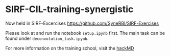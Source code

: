 # SIRF-CIL-training-synergistic

Now held in SIRF-Excercises https://github.com/SyneRBI/SIRF-Exercises

Please look at and run the notebook `setup.ipynb` first. The main task can be found under `deconvolution_task.ipynb`.

For more information on the training school, visit the [hackMD](https://hackmd.io/@synerbi/SIRF-PSMR24 ) 

